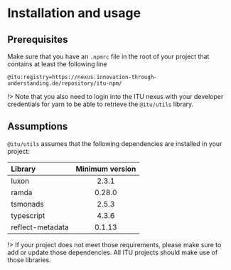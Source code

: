 # Installation and usage

## Prerequisites

Make sure that you have an `.npmrc` file in the root of your project that contains at least the following line

```
@itu:registry=https://nexus.innovation-through-understanding.de/repository/itu-npm/
```

!> Note that you also need to login into the ITU nexus with your developer credentials for yarn to be able to retrieve the `@itu/utils` library.

## Assumptions

`@itu/utils` assumes that the following dependencies are installed in your project:

| Library          | Minimum version |
| :--------------- | :-------------: |
| luxon            |      2.3.1      |
| ramda            |     0.28.0      |
| tsmonads         |      2.5.3      |
| typescript       |      4.3.6      |
| reflect-metadata |     0.1.13      |

!> If your project does not meet those requirements, please make sure to add or update those dependencies. All ITU projects should make use of those libraries.
